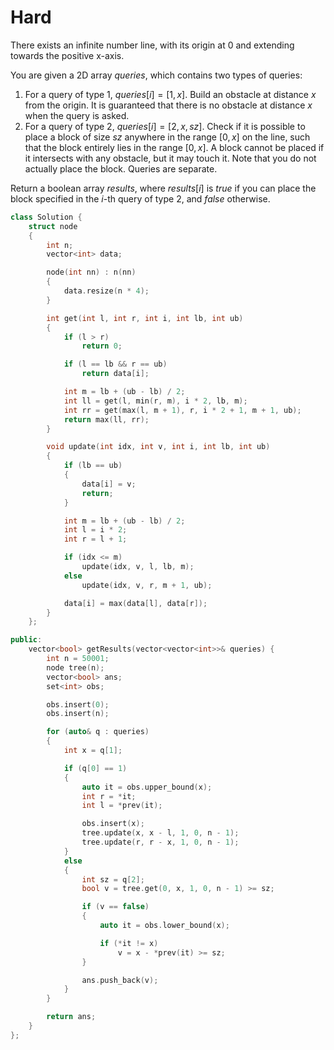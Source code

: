 # Hard

There exists an infinite number line, with its origin at 0 and extending towards the positive x-axis.

You are given a 2D array $queries$, which contains two types of queries:

1. For a query of type 1, $queries[i] = [1, x]$. Build an obstacle at distance $x$ from the origin. It is guaranteed that there is no obstacle at distance $x$ when the query is asked.
1. For a query of type 2, $queries[i] = [2, x, sz]$. Check if it is possible to place a block of size $sz$ anywhere in the range $[0, x]$ on the line, such that the block entirely lies in the range $[0, x]$. A block cannot be placed if it intersects with any obstacle, but it may touch it. Note that you do not actually place the block. Queries are separate.

Return a boolean array $results$, where $results[i]$ is $true$ if you can place the block specified in the $i$-th query of type 2, and $false$ otherwise.

```cpp
class Solution {
    struct node
    {
        int n;
        vector<int> data;

        node(int nn) : n(nn)
        {
            data.resize(n * 4);
        }

        int get(int l, int r, int i, int lb, int ub)
        {
            if (l > r)
                return 0;

            if (l == lb && r == ub)
                return data[i];

            int m = lb + (ub - lb) / 2;
            int ll = get(l, min(r, m), i * 2, lb, m);
            int rr = get(max(l, m + 1), r, i * 2 + 1, m + 1, ub);
            return max(ll, rr);
        }

        void update(int idx, int v, int i, int lb, int ub)
        {
            if (lb == ub)
            {
                data[i] = v;
                return;
            }

            int m = lb + (ub - lb) / 2;
            int l = i * 2;
            int r = l + 1;

            if (idx <= m)
                update(idx, v, l, lb, m);
            else
                update(idx, v, r, m + 1, ub);

            data[i] = max(data[l], data[r]);
        }
    };

public:
    vector<bool> getResults(vector<vector<int>>& queries) {
        int n = 50001;
        node tree(n);
        vector<bool> ans;
        set<int> obs;

        obs.insert(0);
        obs.insert(n);

        for (auto& q : queries)
        {
            int x = q[1];

            if (q[0] == 1)
            {
                auto it = obs.upper_bound(x);
                int r = *it;
                int l = *prev(it);

                obs.insert(x);
                tree.update(x, x - l, 1, 0, n - 1);
                tree.update(r, r - x, 1, 0, n - 1);
            }
            else
            {
                int sz = q[2];
                bool v = tree.get(0, x, 1, 0, n - 1) >= sz;

                if (v == false)
                {
                    auto it = obs.lower_bound(x);

                    if (*it != x)
                        v = x - *prev(it) >= sz;
                }

                ans.push_back(v);
            }
        }

        return ans;
    }
};
```
